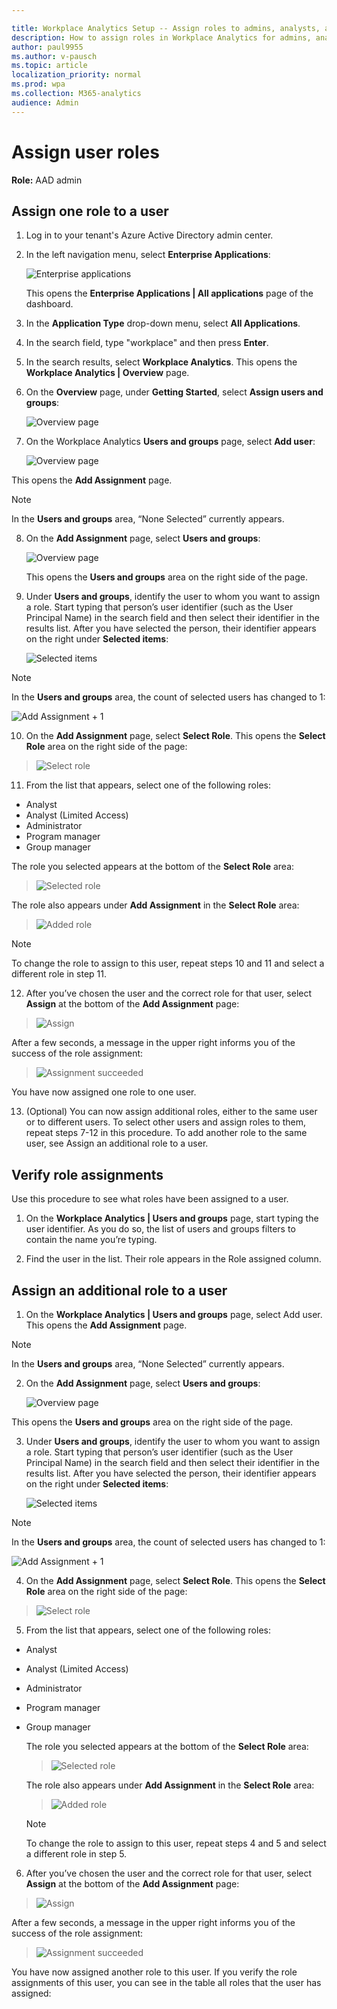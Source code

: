 ```yaml
---

title: Workplace Analytics Setup -- Assign roles to admins, analysts, and PMs 
description: How to assign roles in Workplace Analytics for admins, analysts, and program managers
author: paul9955
ms.author: v-pausch
ms.topic: article
localization_priority: normal 
ms.prod: wpa
ms.collection: M365-analytics
audience: Admin
---
```


# Assign user roles 

**Role:** AAD admin  

## Assign one role to a user 

1. Log in to your tenant's Azure Active Directory admin center. 

2. In the left navigation menu, select **Enterprise Applications**:

   ![Enterprise applications](../images/wpa/setup/enterprise-apps.png) 
   
   This opens the **Enterprise Applications | All applications** page of the dashboard. 

3. In the **Application Type** drop-down menu, select **All Applications**. 

4. In the search field, type "workplace" and then press **Enter**. 

5. In the search results, select **Workplace Analytics**. This opens the **Workplace Analytics | Overview** page.  

6. On the **Overview** page, under **Getting Started**, select **Assign users and groups**: 

   ![Overview page](../images/wpa/setup/wpa-overview.png)  

7. On the Workplace Analytics **Users and groups** page, select **Add user**:

   ![Overview page](../images/wpa/setup/wpa-users-and-groups.png)  

This opens the **Add Assignment** page. 

> [!Note] 
> In the **Users and groups** area, “None Selected” currently appears. 

8. On the **Add Assignment** page, select **Users and groups**: 
   
   ![Overview page](../images/wpa/setup/select-users-and-groups-4.png)

   This opens the **Users and groups** area on the right side of the page.

9. Under **Users and groups**, identify the user to whom you want to assign a role. Start typing that person’s user identifier (such as the User Principal Name) in the search field and then select their identifier in the results list. After you have selected the person, their identifier appears on the right under **Selected items**: 
   
   ![Selected items](../images/wpa/setup/selected-items.png)

> [!Note] 
> In the **Users and groups** area, the count of selected users has changed to 1:
>    
> ![Add Assignment + 1](../images/wpa/setup/add-assignment-plus-1.png)
    
10. On the **Add Assignment** page, select **Select Role**. This opens the **Select Role** area on the right side of the page: 

> ![Select role](../images/wpa/setup/select-role.png)
 
11. From the list that appears, select one of the following roles:  

* Analyst 
* Analyst (Limited Access) 
* Administrator 
* Program manager 
* Group manager 

The role you selected appears at the bottom of the **Select Role** area: 

> ![Selected role](../images/wpa/setup/selected-role.png)

The role also appears under **Add Assignment** in the **Select Role** area: 

> ![Added role](../images/wpa/setup/add-assignment-select.png)

> [!Note] 
> To change the role to assign to this user, repeat steps 10 and 11 and select a different role in step 11. 

12. After you’ve chosen the user and the correct role for that user, select **Assign** at the bottom of the **Add Assignment** page:  
 
 > ![Assign](../images/wpa/setup/assign-button.png)

After a few seconds, a message in the upper right informs you of the success of the role assignment:  

 > ![Assignment succeeded](../images/wpa/setup/assignment-succeeded.png)

You have now assigned one role to one user.  

13. (Optional) You can now assign additional roles, either to the same user or to different users. To select other users and assign roles to them, repeat steps 7-12 in this procedure. To add another role to the same user, see Assign an additional role to a user.  

## Verify role assignments 

Use this procedure to see what roles have been assigned to a user.  

1. On the **Workplace Analytics | Users and groups** page, start typing the user identifier. As you do so, the list of users and groups filters to contain the name you’re typing.  

2. Find the user in the list. Their role appears in the Role assigned column.  

## Assign an additional role to a user 

1. On the **Workplace Analytics | Users and groups** page, select Add user. This opens the **Add Assignment** page. 

> [!Note] 
> In the **Users and groups** area, “None Selected” currently appears. 

2. On the **Add Assignment** page, select **Users and groups**: 
   
   ![Overview page](../images/wpa/setup/select-users-and-groups-4.png)

This opens the **Users and groups** area on the right side of the page.
 
3. Under **Users and groups**, identify the user to whom you want to assign a role. Start typing that person’s user identifier (such as the User Principal Name) in the search field and then select their identifier in the results list. After you have selected the person, their identifier appears on the right under **Selected items**: 
   
   ![Selected items](../images/wpa/setup/selected-items.png)

> [!Note] 
> In the **Users and groups** area, the count of selected users has changed to 1:
>    
> ![Add Assignment + 1](../images/wpa/setup/add-assignment-plus-1.png)

4. On the **Add Assignment** page, select **Select Role**. This opens the **Select Role** area on the right side of the page: 

> ![Select role](../images/wpa/setup/select-role.png)
 
5. From the list that appears, select one of the following roles:  

* Analyst 
* Analyst (Limited Access) 
* Administrator 
* Program manager 
* Group manager 

  The role you selected appears at the bottom of the **Select Role** area: 
  
  > ![Selected role](../images/wpa/setup/selected-role.png)

  The role also appears under **Add Assignment** in the **Select Role** area: 
  
  > ![Added role](../images/wpa/setup/add-assignment-select.png)
  
  > [!Note] 
  > To change the role to assign to this user, repeat steps 4 and 5 and select a different role in step 5. 
  
6. After you’ve chosen the user and the correct role for that user, select **Assign** at the bottom of the **Add Assignment** page: 
 
  > ![Assign](../images/wpa/setup/assign-button.png)

After a few seconds, a message in the upper right informs you of the success of the role assignment:  

 > ![Assignment succeeded](../images/wpa/setup/assignment-succeeded.png)
 
You have now assigned another role to this user. If you verify the role assignments of this user, you can see in the table all roles that the user has assigned:  
 